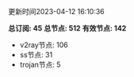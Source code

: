 更新时间2023-04-12 16:10:36

**总订阅: 45**
**总节点: 512**
**有效节点: 142**
- v2ray节点: 106
- ss节点: 31
- trojan节点: 5

